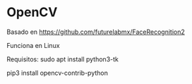 # OpenCV

Basado en https://github.com/futurelabmx/FaceRecognition2

Funciona en Linux

Requisitos:
sudo apt install python3-tk

pip3 install opencv-contrib-python

